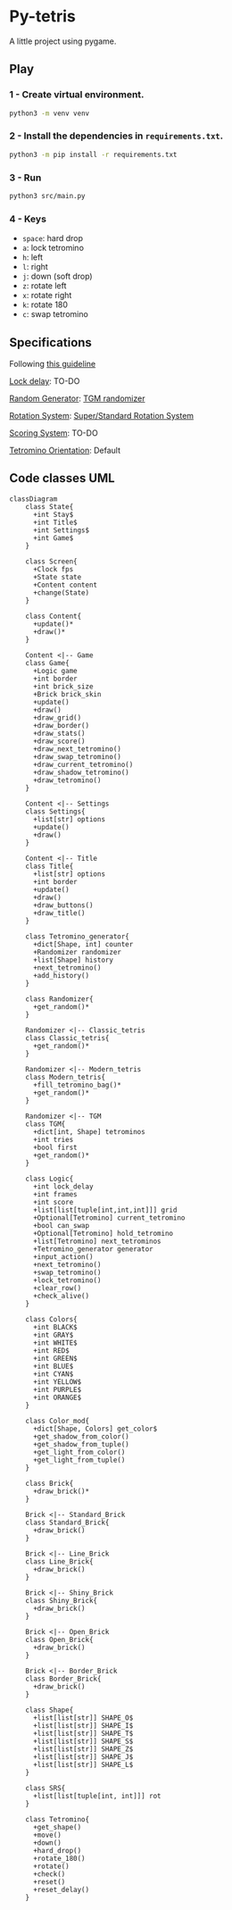 # Py-tetris

A little project using pygame.

## Play

### 1 - Create virtual environment.

```sh
python3 -m venv venv
```

### 2 - Install the dependencies in `requirements.txt`.

```sh
python3 -m pip install -r requirements.txt
```

### 3 - Run

```sh
python3 src/main.py
```

### 4 - Keys

- `space`: hard drop
- `a`: lock tetromino
- `h`: left
- `l`: right
- `j`: down (soft drop)
- `z`: rotate left
- `x`: rotate right
- `k`: rotate 180
- `c`: swap tetromino

## Specifications

Following [this guideline](https://harddrop.com/wiki/Tetris_Guideline)

[Lock delay](https://harddrop.com/wiki/Lock_delay): TO-DO

[Random Generator](https://harddrop.com/wiki/Random_Generator): [TGM randomizer](https://harddrop.com/wiki/TGM_randomizer)

[Rotation System](https://harddrop.com/wiki/Rotation_system): [Super/Standard Rotation System](https://harddrop.com/wiki/SRS)

[Scoring System](https://harddrop.com/wiki/Category:Scoring_Systems): TO-DO

[Tetromino Orientation](https://harddrop.com/wiki/Orientation): Default

## Code classes UML

```mermaid
classDiagram
    class State{
      +int Stay$
      +int Title$
      +int Settings$
      +int Game$
    }

    class Screen{
      +Clock fps
      +State state
      +Content content
      +change(State)
    }

    class Content{
      +update()*
      +draw()*
    }

    Content <|-- Game
    class Game{
      +Logic game
      +int border
      +int brick_size
      +Brick brick_skin
      +update()
      +draw()
      +draw_grid()
      +draw_border()
      +draw_stats()
      +draw_score()
      +draw_next_tetromino()
      +draw_swap_tetromino()
      +draw_current_tetromino()
      +draw_shadow_tetromino()
      +draw_tetromino()
    }

    Content <|-- Settings
    class Settings{
      +list[str] options
      +update()
      +draw()
    }

    Content <|-- Title
    class Title{
      +list[str] options
      +int border
      +update()
      +draw()
      +draw_buttons()
      +draw_title()
    }

    class Tetromino_generator{
      +dict[Shape, int] counter
      +Randomizer randomizer
      +list[Shape] history
      +next_tetromino()
      +add_history()
    }

    class Randomizer{
      +get_random()*
    }

    Randomizer <|-- Classic_tetris
    class Classic_tetris{
      +get_random()*
    }

    Randomizer <|-- Modern_tetris
    class Modern_tetris{
      +fill_tetromino_bag()*
      +get_random()*
    }

    Randomizer <|-- TGM
    class TGM{
      +dict[int, Shape] tetrominos
      +int tries
      +bool first
      +get_random()*
    }

    class Logic{
      +int lock_delay
      +int frames
      +int score
      +list[list[tuple[int,int,int]]] grid
      +Optional[Tetromino] current_tetromino
      +bool can_swap
      +Optional[Tetromino] hold_tetromino
      +list[Tetromino] next_tetrominos
      +Tetromino_generator generator
      +input_action()
      +next_tetromino()
      +swap_tetromino()
      +lock_tetromino()
      +clear_row()
      +check_alive()
    }

    class Colors{
      +int BLACK$
      +int GRAY$
      +int WHITE$
      +int RED$
      +int GREEN$
      +int BLUE$
      +int CYAN$
      +int YELLOW$
      +int PURPLE$
      +int ORANGE$
    }

    class Color_mod{
      +dict[Shape, Colors] get_color$
      +get_shadow_from_color()
      +get_shadow_from_tuple()
      +get_light_from_color()
      +get_light_from_tuple()
    }

    class Brick{
      +draw_brick()*
    }

    Brick <|-- Standard_Brick
    class Standard_Brick{
      +draw_brick()
    }

    Brick <|-- Line_Brick
    class Line_Brick{
      +draw_brick()
    }

    Brick <|-- Shiny_Brick
    class Shiny_Brick{
      +draw_brick()
    }

    Brick <|-- Open_Brick
    class Open_Brick{
      +draw_brick()
    }

    Brick <|-- Border_Brick
    class Border_Brick{
      +draw_brick()
    }

    class Shape{
      +list[list[str]] SHAPE_O$
      +list[list[str]] SHAPE_I$
      +list[list[str]] SHAPE_T$
      +list[list[str]] SHAPE_S$
      +list[list[str]] SHAPE_Z$
      +list[list[str]] SHAPE_J$
      +list[list[str]] SHAPE_L$
    }

    class SRS{
      +list[list[tuple[int, int]]] rot
    }

    class Tetromino{
      +get_shape()
      +move()
      +down()
      +hard_drop()
      +rotate_180()
      +rotate()
      +check()
      +reset()
      +reset_delay()
    }
```
